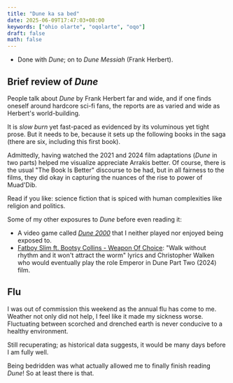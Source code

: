 ```yaml
---
title: "Dune ka sa bed"
date: 2025-06-09T17:47:03+08:00
keywords: ["ohio olarte", "oqolarte", "oqo"]
draft: false
math: false
---
```


- Done with *Dune*; on to *Dune Messiah* (Frank Herbert).

## Brief review of *Dune*

People talk about *Dune* by Frank Herbert far and wide, and if one finds
oneself around hardcore sci-fi fans, the reports are as varied and wide
as Herbert's world-building.

It is *slow burn* yet fast-paced as evidenced by its voluminous yet tight
prose. But it needs to be, because it sets up the following books in the
saga (there are six, including this first book).

Admittedly, having watched the 2021 and 2024 film adaptations (*Dune* in
two parts) helped me visualize appreciate Arrakis better. Of course,
there is the usual "The Book Is Better" discourse to be had, but in all
fairness to the films, they did okay in capturing the nuances of the
rise to power of Muad'Dib.

Read if you like: science fiction that is spiced with human
complexities like religion and politics.

Some of my other exposures to *Dune* before even reading it:
- A video game called [*Dune 2000*](https://en.wikipedia.org/wiki/Dune_2000) that I neither played nor enjoyed being exposed to.
- [Fatboy Slim ft. Bootsy Collins - Weapon Of Choice](https://www.youtube.com/watch?v=wCDIYvFmgW8): "Walk without rhythm and it won't attract the worm" lyrics and Christopher Walken who would eventually play the role Emperor in Dune Part Two (2024) film.

## Flu

I was out of commission this weekend as the annual flu has come to me.
Weather not only did not help, I feel like it made my sickness worse.
Fluctuating between scorched and drenched earth is never conducive to a
healthy environment.

Still recuperating; as historical data suggests, it would be many days
before I am fully well.

Being bedridden was what actually allowed me to finally finish reading
*Dune*! So at least there is that.
